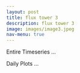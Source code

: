 ```yaml
---
layout: post
title: flux tower 3
description: flux tower 3
image: images/image3.jpeg
nav-menu: true
---
```


Entire Timeseries ...

Daily Plots ...
